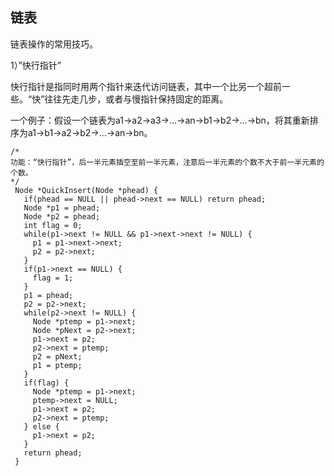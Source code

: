 ## 链表

链表操作的常用技巧。

1）”快行指针”

快行指针是指同时用两个指针来迭代访问链表，其中一个比另一个超前一些。“快”往往先走几步，或者与慢指针保持固定的距离。

一个例子：假设一个链表为a1->a2->a3->...->an->b1->b2->...->bn，将其重新排序为a1->b1->a2->b2->...->an->bn。

```
/*
功能：“快行指针”，后一半元素插空至前一半元素，注意后一半元素的个数不大于前一半元素的个数。
*/
 Node *QuickInsert(Node *phead) {
   if(phead == NULL || phead->next == NULL) return phead;
   Node *p1 = phead;
   Node *p2 = phead;
   int flag = 0;
   while(p1->next != NULL && p1->next->next != NULL) {
     p1 = p1->next->next;
     p2 = p2->next;
   }
   if(p1->next == NULL) {
     flag = 1;
   }
   p1 = phead;
   p2 = p2->next;
   while(p2->next != NULL) {
     Node *ptemp = p1->next;
     Node *pNext = p2->next;
     p1->next = p2;
     p2->next = ptemp;
     p2 = pNext;
     p1 = ptemp;
   }
   if(flag) {
     Node *ptemp = p1->next;
     ptemp->next = NULL;
     p1->next = p2;
     p2->next = ptemp;
   } else {
     p1->next = p2;
   }
   return phead;
 }
```

